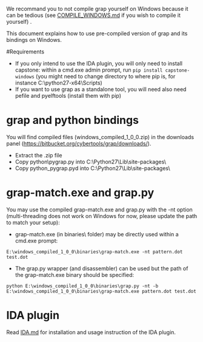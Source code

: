 We recommand you to not compile grap yourself on Windows because it can be tedious (see [COMPILE_WINDOWS.md](doc/COMPILE_WINDOWS.md) if you wish to compile it yourself) .

This document explains how to use pre-compiled version of grap and its bindings on Windows.

#Requirements

- If you only intend to use the IDA plugin, you will only need to install capstone: within a cmd.exe admin prompt, run `pip install capstone-windows` (you might need to change directory to where pip is, for instance C:\python27-x64\Scripts)
- If you want to use grap as a standalone tool, you will need also need pefile and pyelftools (install them with pip)

# grap and python bindings
You will find compiled files (windows_compiled_1_0_0.zip) in the downloads panel (https://bitbucket.org/cybertools/grap/downloads/).

- Extract the .zip file
- Copy python\pygrap.py into C:\Python27\Lib\site-packages\
- Copy python\_pygrap.pyd into C:\Python27\Lib\site-packages\

# grap-match.exe and grap.py
You may use the compiled grap-match.exe and grap.py with the -nt option (multi-threading does not work on Windows for now, please update the path to match your setup):

- grap-match.exe (in binaries\ folder) may be directly used within a cmd.exe prompt:
```
E:\windows_compiled_1_0_0\binaries\grap-match.exe -nt pattern.dot test.dot
```
- The grap.py wrapper (and disassembler) can be used but the path of the grap-match.exe binary should be specified:
```
python E:\windows_compiled_1_0_0\binaries\grap.py -nt -b E:\windows_compiled_1_0_0\binaries\grap-match.exe pattern.dot test.dot
```


# IDA plugin
Read [IDA.md](IDA.md) for installation and usage instruction of the IDA plugin.
